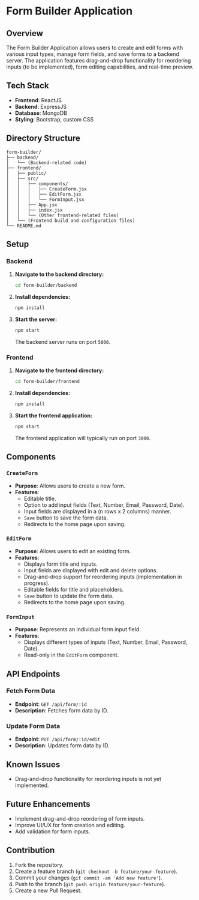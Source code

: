 

# Form Builder Application

## Overview

The Form Builder Application allows users to create and edit forms with various input types, manage form fields, and save forms to a backend server. The application features drag-and-drop functionality for reordering inputs (to be implemented), form editing capabilities, and real-time preview.

## Tech Stack

- **Frontend**: ReactJS 
- **Backend**: ExpressJS
- **Database**: MongoDB
- **Styling**: Bootstrap, custom CSS

## Directory Structure

```
form-builder/
├── backend/
│   └── (Backend-related code)
├── frontend/
│   ├── public/
│   ├── src/
│   │   ├── components/
│   │   │   ├── CreateForm.jsx
│   │   │   ├── EditForm.jsx
│   │   │   └── FormInput.jsx
│   │   ├── App.jsx
│   │   ├── index.jsx
│   │   └── (Other frontend-related files)
│   └── (Frontend build and configuration files)
└── README.md
```

## Setup

### Backend

1. **Navigate to the backend directory:**

   ```bash
   cd form-builder/backend
   ```

2. **Install dependencies:**

   ```bash
   npm install
   ```

3. **Start the server:**

   ```bash
   npm start
   ```

   The backend server runs on port `5000`.

### Frontend

1. **Navigate to the frontend directory:**

   ```bash
   cd form-builder/frontend
   ```

2. **Install dependencies:**

   ```bash
   npm install
   ```

3. **Start the frontend application:**

   ```bash
   npm start
   ```

   The frontend application will typically run on port `3000`.

## Components

### `CreateForm`

- **Purpose**: Allows users to create a new form.
- **Features**:
  - Editable title.
  - Option to add input fields (Text, Number, Email, Password, Date).
  - Input fields are displayed in a (n rows x 2 columns) manner.
  - `Save` button to save the form data.
  - Redirects to the home page upon saving.

### `EditForm`

- **Purpose**: Allows users to edit an existing form.
- **Features**:
  - Displays form title and inputs.
  - Input fields are displayed with edit and delete options.
  - Drag-and-drop support for reordering inputs (implementation in progress).
  - Editable fields for title and placeholders.
  - `Save` button to update the form data.
  - Redirects to the home page upon saving.

### `FormInput`

- **Purpose**: Represents an individual form input field.
- **Features**:
  - Displays different types of inputs (Text, Number, Email, Password, Date).
  - Read-only in the `EditForm` component.

## API Endpoints

### Fetch Form Data

- **Endpoint**: `GET /api/form/:id`
- **Description**: Fetches form data by ID.

### Update Form Data

- **Endpoint**: `PUT /api/form/:id/edit`
- **Description**: Updates form data by ID.

## Known Issues

- Drag-and-drop functionality for reordering inputs is not yet implemented.

## Future Enhancements

- Implement drag-and-drop reordering of form inputs.
- Improve UI/UX for form creation and editing.
- Add validation for form inputs.

## Contribution

1. Fork the repository.
2. Create a feature branch (`git checkout -b feature/your-feature`).
3. Commit your changes (`git commit -am 'Add new feature'`).
4. Push to the branch (`git push origin feature/your-feature`).
5. Create a new Pull Request.

